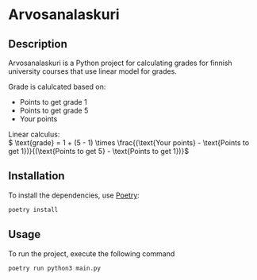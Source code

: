 # Arvosanalaskuri

## Description

Arvosanalaskuri is a Python project for calculating grades for finnish university courses that use linear model for grades.

Grade is calulcated based on:

-   Points to get grade 1
-   Points to get grade 5
-   Your points

Linear calculus:  
$ \text{grade} = 1 + (5 - 1) \times \frac{(\text{Your points} - \text{Points to get 1})}{(\text{Points to get 5} - \text{Points to get 1})}$

## Installation

To install the dependencies, use [Poetry](https://python-poetry.org/):

```sh
poetry install
```

## Usage

To run the project, execute the following
command

```sh
poetry run python3 main.py
```
